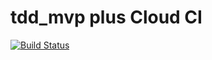 # tdd_mvp plus Cloud CI

[![Build Status](https://travis-ci.com/JSHAMMR/tdd_mvp.svg?branch=master)](https://travis-ci.com/JSHAMMR/tdd_mvp)
